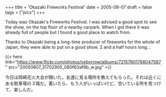 +++
title = 'Okazaki Fireworks Festival'
date = 2005-08-07
draft = false
tags = ["pics"]
+++
			
Today was Okazaki's Fireworks Festival. I was advised a good spot to see the show, on the top floor of a nearby carpark. When I got there it was already full of people but I found a good place to watch from.

Thanks to Okazaki being a long-time producer of fireworks for the whole of Japan, they were able to put on a good show. 2 and a half hours long...

{{< hero link="https://www.flickr.com/photos/oxborrow/albums/72157601768047587" src="20050807_31702905_080f63af9b_w.jpg" >}}

今日は岡崎花火大会が開いた。友達に見る場所を教えてもらった。それは近くにある駐車場の３階だ。着いたら、もう人がいっぱいけど、空いている所を見つけて、楽しんだ。

